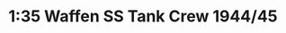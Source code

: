 ---
layout: product
title: "1:35 Waffen SS Tank Crew 1944/45 "
price: "1700" 
desc: "Maketa"
img_path: "/assets/img/DRA6014.webp"
brand: "Dragon"
available: false
special_offer: false
new: false
soon: false
cat: "010000"
subcat: "010600"
subsubcat: "0N/A"
sifra: "DRA6014"
popular: false
spec: false
---